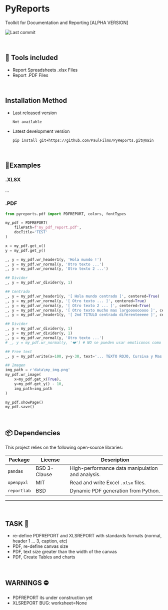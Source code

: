 # PyReports
Toolkit for Documentation and Reporting [ALPHA VERSION]

![Last commit](https://img.shields.io/github/last-commit/PaulFilms/PyReports?label=Last%20commit)

<br>

## 🔧 Tools included
- Report Spreadsheets .xlsx Files
- Report .PDF Files

<br>

## Installation Method

- Last released version

   ```plaintext
   Not available
   ```

- Latest development version

   ```plaintext
   pip install git+https://github.com/PaulFilms/PyReports.git@main
   ```

<br>

## 🧪Examples

### .XLSX

...


### .PDF

```python
from pyreports.pdf import PDFREPORT, colors, fontTypes

my_pdf = PDFREPORT(
    filePath=f'my_pdf_report.pdf',
    docTitle='TEST'
)

x = my_pdf.get_x()
y = my_pdf.get_y()

_, y = my_pdf.wr_header1(y, 'Hola mundo !')
_, y = my_pdf.wr_normal(y, 'Otro texto ...')
_, y = my_pdf.wr_normal(y, 'Otro texto 2 ...')

## Divider
_, y = my_pdf.wr_divider(y, 1)

## Centrado
_, y = my_pdf.wr_header1(y, '[ Hola mundo centrado ]', centered=True)
_, y = my_pdf.wr_normal(y, '[ Otro texto ... ]', centered=True)
_, y = my_pdf.wr_normal(y, '[ Otro texto 2 ... ]', centered=True)
_, y = my_pdf.wr_normal(y, '[ Otro texto mucho mas largooooooooo ]', centered=True)
_, y = my_pdf.wr_header1(y, '[ 2nd TITULO centrado diferenteeeee ]', centered=True)

## Divider
_, y = my_pdf.wr_divider(y, 1)
_, y = my_pdf.wr_divider(y, 1)
_, y = my_pdf.wr_normal(y, 'Otro texto ...')
# _, y = my_pdf.wr_normal(y, '❤️') # NO se pueden usar emoticonos como texto

## Free text
_, y = my_pdf.write(x=100, y=y-30, text='... TEXTO ROJO, Cursiva y Mas grande', font_name=fontTypes.italic_bold.name, font_size=18, color=colors.red)

## Imagen
img_path = r'data\my_img.png'
my_pdf.wr_image(
    x=my_pdf.get_x(True),
    y=my_pdf.get_y() - 10,
    img_path=img_path
)

my_pdf.showPage()
my_pdf.save()
```

<br>

## 📦 Dependencies

This project relies on the following open-source libraries:

| Package      | License       | Description                                                   |
|--------------|---------------|---------------------------------------------------------------|
| `pandas`     | BSD 3-Clause  | High-performance data manipulation and analysis.              |
| `openpyxl`   | MIT           | Read and write Excel `.xlsx` files.                           |
| `reportlab`  | BSD           | Dynamic PDF generation from Python.                           |
---

<br>

## TASK 📒

- re-define PDFREPORT and XLSREPORT with standards formats (normal, header 1 ... 3, caption, etc)
- PDF, re-define canvas size
- PDF, text size greater than the width of the canvas
- PDF, Create Tables and charts

<br>

## WARNINGS ⛔

- PDFREPORT its under construction yet
- XLSREPORT BUG: worksheet=None

